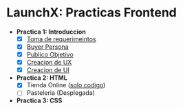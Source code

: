 # LaunchX: Practicas Frontend

 - **Practica 1: Introduccion**
   - [x] [Toma de requerimeintos](https://github.com/Luis-Pedroza/LaunchX/blob/main/Practica%201:%20Abogabot/Toma%20de%20requerimientos.pdf)
   - [x] [Buyer Persona](https://raw.githubusercontent.com/Luis-Pedroza/LaunchX/main/Practica%201%3A%20Abogabot/Buyer%20Persona.jpg)
   - [x] [Publico Objetivo](https://raw.githubusercontent.com/Luis-Pedroza/LaunchX/main/Practica%201%3A%20Abogabot/Publico%20Objetivo.jpg)
   - [x] [Creacion de UX](https://raw.githubusercontent.com/Luis-Pedroza/LaunchX/main/Practica%201%3A%20Abogabot/Abogabot%20UX.png)
   - [x] [Creacion de UI](https://raw.githubusercontent.com/Luis-Pedroza/LaunchX/main/Practica%201%3A%20Abogabot/Abogabot%20UI.png)
 - **Practica 2: HTML**
   - [x] Tienda Online ([solo codigo](https://github.com/Luis-Pedroza/LaunchX/blob/main/Practica%202:%20HTML/index.html))
   - [ ] Pasteleria (Desplegada)
 - **Practica 3: CSS**
